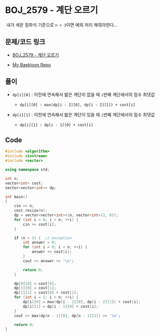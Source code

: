 # BOJ_2579 - 계단 오르기

&nbsp;내가 세운 점화식 기준으로 `n < 3`이면 예외 처리 해줘야한다...

## 문제/코드 링크

- [BOJ_2579 - 계단 오르기](https://www.acmicpc.net/problem/2579)

- [My Baekjoon Repo](https://github.com/Meantint/Baekjoon)

## 풀이

- `dp[i][0]` : 이전에 연속해서 밟은 계단이 없을 때 `i`번째 계단에서의 점수 최댓값

  - `dp[i][0] : max(dp[i - 2][0], dp[i - 2][1]) + cost[i]`

- `dp[i][1]` : 이전에 연속해서 밟은 계단이 있을 때 `i`번째 계단에서의 점수 최댓값

  - `dp[i][1] : dp[i - 1][0] + cost[i]`

## Code

```cpp
#include <algorithm>
#include <iostream>
#include <vector>

using namespace std;

int n;
vector<int> cost;
vector<vector<int>> dp;

int main()
{
    cin >> n;
    cost.resize(n);
    dp = vector<vector<int>>(n, vector<int>(2, 0));
    for (int i = 0; i < n; ++i) {
        cin >> cost[i];
    }

    if (n < 3) {  // exception
        int answer = 0;
        for (int i = 0; i < n; ++i) {
            answer += cost[i];
        }
        cout << answer << '\n';

        return 0;
    }

    dp[0][0] = cost[0];
    dp[1][0] = cost[1];
    dp[1][1] = cost[0] + cost[1];
    for (int i = 2; i < n; ++i) {
        dp[i][0] = max(dp[i - 2][0], dp[i - 2][1]) + cost[i];
        dp[i][1] = dp[i - 1][0] + cost[i];
    }
    cout << max(dp[n - 1][0], dp[n - 1][1]) << '\n';

    return 0;
}
```
